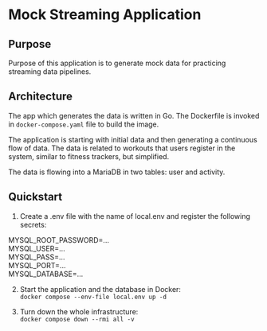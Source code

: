 # Mock Streaming Application

## Purpose
Purpose of this application is to generate mock data for practicing streaming data pipelines.

## Architecture
The app which generates the data is written in Go.
The Dockerfile is invoked in `docker-compose.yaml` file to build the image.

The application is starting with initial data and then generating a continuous flow of data.
The data is related to workouts that users register in the system, similar to fitness trackers, but simplified.

The data is flowing into a MariaDB in two tables: user and activity.

## Quickstart

1. Create a .env file with the name of local.env and register the following secrets:

MYSQL_ROOT_PASSWORD=...  
MYSQL_USER=...  
MYSQL_PASS=...  
MYSQL_PORT=...  
MYSQL_DATABASE=...

2. Start the application and the database in Docker:  
`docker compose --env-file local.env up -d`

3. Turn down the whole infrastructure:  
`docker compose down --rmi all -v`